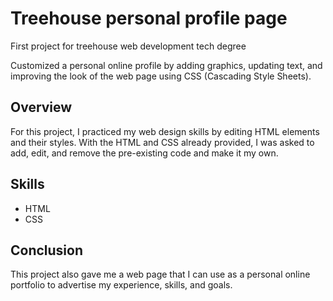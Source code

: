 # Treehouse personal profile page
First project for treehouse web development tech degree

Customized a personal online profile by adding graphics, updating text, and improving the look of the web page using CSS (Cascading Style Sheets).


## Overview 
For this project, I practiced my web design skills by editing HTML elements and their styles. With the HTML and CSS already provided, I was asked to add, edit, and remove the pre-existing code and make it my own.

## Skills
- HTML
- CSS

## Conclusion
This project also gave me a web page that I can use as a personal online portfolio to advertise my experience, skills, and goals.

